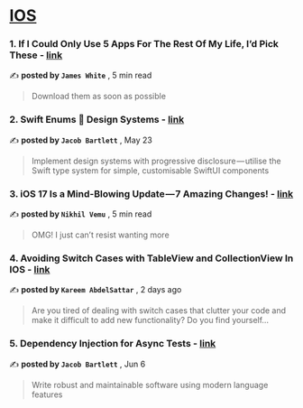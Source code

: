 
<h1><a href=https://medium.com/tag/ios/recommended target="_blank" rel="noopener noreferrer">IOS</a></h1>
<h3>1. If I Could Only Use 5 Apps For The Rest Of My Life, I’d Pick These - <a href=https://medium.com/@james-white69?source=tag_recommended_feed---------0-84----------ios----------d35e0496_f70d_480c_9127_db9af3a788d1------- target="_blank" rel="noopener noreferrer">link</a></h3>

✍️ **posted by `James White`** <date> , 5 min read</date>

<blockquote>Download them as soon as possible</blockquote>

<h3>2. Swift Enums 🤝 Design Systems - <a href=https://medium.com/@jacobmartinbartlett?source=tag_recommended_feed---------1-107----------ios----------d35e0496_f70d_480c_9127_db9af3a788d1------- target="_blank" rel="noopener noreferrer">link</a></h3>

✍️ **posted by `Jacob Bartlett`** <date> , May 23</date>

<blockquote>Implement design systems with progressive disclosure — utilise the Swift type system for simple, customisable SwiftUI components</blockquote>

<h3>3. iOS 17 Is a Mind-Blowing Update — 7 Amazing Changes! - <a href=https://medium.com/@nikhilvemu?source=tag_recommended_feed---------2-85----------ios----------d35e0496_f70d_480c_9127_db9af3a788d1------- target="_blank" rel="noopener noreferrer">link</a></h3>

✍️ **posted by `Nikhil Vemu`** <date> , 5 min read</date>

<blockquote>OMG! I just can’t resist wanting more</blockquote>

<h3>4. Avoiding Switch Cases with TableView and CollectionView In IOS - <a href=https://medium.com/@kareem.as.aboelfateh?source=tag_recommended_feed---------3-84----------ios----------d35e0496_f70d_480c_9127_db9af3a788d1------- target="_blank" rel="noopener noreferrer">link</a></h3>

✍️ **posted by `Kareem AbdelSattar`** <date> , 2 days ago</date>

<blockquote>Are you tired of dealing with switch cases that clutter your code and make it difficult to add new functionality? Do you find yourself…</blockquote>

<h3>5. Dependency Injection for Async Tests - <a href=https://medium.com/@jacobmartinbartlett?source=tag_recommended_feed---------4-107----------ios----------d35e0496_f70d_480c_9127_db9af3a788d1------- target="_blank" rel="noopener noreferrer">link</a></h3>

✍️ **posted by `Jacob Bartlett`** <date> , Jun 6</date>

<blockquote>Write robust and maintainable software using modern language features</blockquote>

